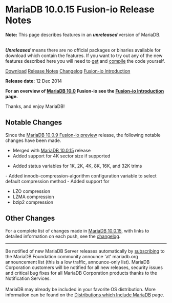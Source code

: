 # MariaDB 10.0.15 Fusion-io Release Notes

<strong>Note:</strong> This page describes features in an <strong><em>unreleased</em></strong> version of MariaDB.<br><br>

<strong><em>Unreleased</em></strong> means there are no official packages or
binaries available for download which contain the features. If you want to try out any of the new features described here you will
need to [get](/kb/en/getting-the-mariadb-source-code/) and [compile](/mariadb-administration/getting-installing-and-upgrading-mariadb/compiling-mariadb-from-source/) the
code yourself.

[Download](http://ftp.osuosl.org/pub/mariadb/mariadb-10.0.15-fusion-io/)
[Release Notes](/mariadb-administration/getting-installing-and-upgrading-mariadb/mariadb-performance-advanced-configurations/fusion-io/mariadb-10015-fusion-io-release-notes/)
[Changelog](/mariadb-administration/getting-installing-and-upgrading-mariadb/mariadb-performance-advanced-configurations/fusion-io/mariadb-10015-fusion-io-changelog/)
[Fusion-io Introduction](/mariadb-administration/getting-installing-and-upgrading-mariadb/mariadb-performance-advanced-configurations/fusion-io/fusion-io-introduction/)

<strong>Release date:</strong>  12 Dec 2014

<strong>For an overview of [MariaDB 10.0](/kb/en/what-is-mariadb-100/) Fusion-io see the
[Fusion-io Introduction](/mariadb-administration/getting-installing-and-upgrading-mariadb/mariadb-performance-advanced-configurations/fusion-io/fusion-io-introduction/) page.</strong>

Thanks, and enjoy MariaDB!

## Notable Changes

Since the [MariaDB 10.0.9 Fusion-io preview](https://blog.mariadb.org/significant-performance-boost-with-new-mariadb-page-compression-on-fusionio/) release, the following notable changes have been made.

- Merged with [MariaDB 10.0.15](/kb/en/mariadb-10015-release-notes/) release
- Added support for 4K sector size if supported
<ul start="1"><li>Added status variables for 1K, 2K, 4K, 8K, 16K, and 32K trims
</li></ul>
- Added innodb-compression-algorithm configuration variable to select default compression method
- Added support for
<ul start="1"><li>LZO compression
</li><li>LZMA compression
</li><li>bzip2 compression
</li></ul>

## Other Changes

For a complete list of changes made in [MariaDB 10.0.15](/kb/en/mariadb-10015-release-notes/), with links to detailed
information on each push, see the [changelog](/kb/en/mariadb-10015-changelog/).

---

Be notified of new MariaDB Server releases automatically by [subscribing](https://lists.askmonty.org/cgi-bin/mailman/listinfo/announce) to the MariaDB Foundation community announce 'at' mariadb.org announcement list (this is a low traffic, announce-only list). MariaDB Corporation customers will be notified for all new releases, security issues and critical bug fixes for all MariaDB Corporation products thanks to the Notification Services.
<br><br>
MariaDB may already be included in your favorite OS distribution. More
information can be found on the
[Distributions which Include MariaDB](/mariadb-administration/getting-installing-and-upgrading-mariadb/binary-packages/distributions-which-include-mariadb/)
page.